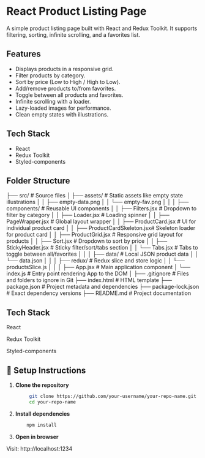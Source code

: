 # React Product Listing Page

A simple product listing page built with React and Redux Toolkit. It supports filtering, sorting, infinite scrolling, and a favorites list.

## Features

- Displays products in a responsive grid.
- Filter products by category.
- Sort by price (Low to High / High to Low).
- Add/remove products to/from favorites.
- Toggle between all products and favorites.
- Infinite scrolling with a loader.
- Lazy-loaded images for performance.
- Clean empty states with illustrations.

## Tech Stack

- React
- Redux Toolkit
- Styled-components

## Folder Structure

├── src/ # Source files
│ ├── assets/ # Static assets like empty state illustrations
│ │ ├── empty-data.png
│ │ └── empty-fav.png
│ │
│ ├── components/ # Reusable UI components
│ │ ├── Filters.jsx # Dropdown to filter by category
│ │ ├── Loader.jsx # Loading spinner
│ │ ├── PageWrapper.jsx # Global layout wrapper
│ │ ├── ProductCard.jsx # UI for individual product card
│ │ ├── ProductCardSkeleton.jsx# Skeleton loader for product card
│ │ ├── ProductGrid.jsx # Responsive grid layout for products
│ │ ├── Sort.jsx # Dropdown to sort by price
│ │ ├── StickyHeader.jsx # Sticky filter/sort/tabs section
│ │ └── Tabs.jsx # Tabs to toggle between all/favorites
│ │
│ ├── data/ # Local JSON product data
│ │ └── data.json
│ │
│ ├── redux/ # Redux slice and store logic
│ │ └── productsSlice.js
│ │
│ ├── App.jsx # Main application component
│ └── index.js # Entry point rendering App to the DOM
│
├── .gitignore # Files and folders to ignore in Git
├── index.html # HTML template
├── package.json # Project metadata and dependencies
├── package-lock.json # Exact dependency versions
├── README.md # Project documentation

## Tech Stack

React

Redux Toolkit

Styled-components

## 🧾 Setup Instructions

1. **Clone the repository**
   ```bash
        git clone https://github.com/your-username/your-repo-name.git
        cd your-repo-name
   ```
2. **Install dependencies**
   ```bash
       npm install
   ```
3. **Open in browser**

Visit: http://localhost:1234
